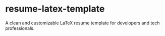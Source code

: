 # resume-latex-template
A clean and customizable LaTeX resume template for developers and tech professionals.
